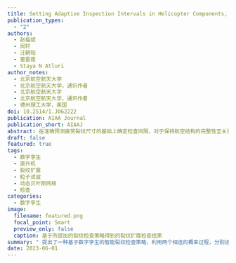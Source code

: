 ```yaml
---
title: Setting Adaptive Inspection Intervals in Helicopter Components, Based on a Digital Twin
publication_types:
  - "2"
authors:
  - 赵福斌
  - 周轩
  - 汪朝阳
  - 董雷霆
  - Staya N Atluri
author_notes:
  - 北京航空航天大学
  - 北京航空航天大学，通讯作者
  - 北京航空航天大学
  - 北京航空航天大学，通讯作者
  - 德州理工大学，美国
doi: 10.2514/1.J062222
publication: AIAA Journal
publication_short: AIAAJ
abstract: 在准确预测疲劳裂纹尺寸的基础上确定检查间隔，对于保持航空结构的完整性至关重要。然而，疲劳裂纹的增长及其预测受到各种不确定因素的影响，目前固定间隔的检查策略难以管理机队中不同损伤状态的飞机。在这项研究中，我们提出了一种基于数字孪生的智能裂纹检查策略，其中降阶断裂力学仿真方法、经过验证的疲劳裂纹增长模型和历史裂纹长度检查结果被整合到一个动态贝叶斯网络中。所提出的策略利用两个相连的概率过程，分别进行诊断/预后和计算检查间隔，根据数字孪生体的更新，自适应地设置检查间隔。一个直升机部件的多个裂纹增长历史被用于验证所提出的检查策略，并与几个基准方法进行了对比。结果表明，即使初始裂纹尺寸和裂纹生长参数在先验分布中被低估，失效概率（PoF）也可以保持在阈值以下。今后该方法将在更真实的飞机结构上开展进一步的应用。
draft: false
featured: true
tags:
  - 数字孪生
  - 直升机
  - 裂纹扩展
  - 粒子滤波
  - 动态贝叶斯网络
  - 检查
categories:
  - 数字孪生
image:
  filename: featured.png
  focal_point: Smart
  preview_only: false
  caption: 基于所提出的裂纹检查策略得到的裂纹扩展检查结果
summary: " 提出了一种基于数字孪生的智能裂纹检查策略，利用两个相连的概率过程，分别进行诊断/预后和计算检查间隔，根据数字孪生模型的更新，自适应地设置检查间隔。"
date: 2023-06-01
---
```

